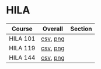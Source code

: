 # HILA

| Course | Overall | Section |
| ------ | ------- | ------- |
| HILA 101 | [csv](https://github.com/UCSD-Historical-Enrollment-Data/2024Spring/blob/main/overall/HILA%20101.csv), [png](https://raw.githubusercontent.com/UCSD-Historical-Enrollment-Data/2024Spring/main/plot_overall/HILA%20101.png) |  |
| HILA 119 | [csv](https://github.com/UCSD-Historical-Enrollment-Data/2024Spring/blob/main/overall/HILA%20119.csv), [png](https://raw.githubusercontent.com/UCSD-Historical-Enrollment-Data/2024Spring/main/plot_overall/HILA%20119.png) |  |
| HILA 144 | [csv](https://github.com/UCSD-Historical-Enrollment-Data/2024Spring/blob/main/overall/HILA%20144.csv), [png](https://raw.githubusercontent.com/UCSD-Historical-Enrollment-Data/2024Spring/main/plot_overall/HILA%20144.png) |  |
